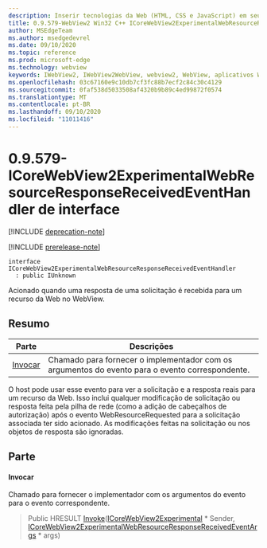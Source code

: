 ```yaml
---
description: Inserir tecnologias da Web (HTML, CSS e JavaScript) em seus aplicativos nativos com o controle WebView2 do Microsoft Edge
title: 0.9.579-WebView2 Win32 C++ ICoreWebView2ExperimentalWebResourceResponseReceivedEventHandler
author: MSEdgeTeam
ms.author: msedgedevrel
ms.date: 09/10/2020
ms.topic: reference
ms.prod: microsoft-edge
ms.technology: webview
keywords: IWebView2, IWebView2WebView, webview2, WebView, aplicativos Win32, Win32, Edge, ICoreWebView2, ICoreWebView2Controller, controle do navegador, HTML Edge, ICoreWebView2ExperimentalWebResourceResponseReceivedEventHandler
ms.openlocfilehash: 03c67160e9c10db7cf3fc88b7ecf2c84c30c4129
ms.sourcegitcommit: 0faf538d5033508af4320b9b89c4ed99872f0574
ms.translationtype: MT
ms.contentlocale: pt-BR
ms.lasthandoff: 09/10/2020
ms.locfileid: "11011416"
---
```

# 0.9.579-ICoreWebView2ExperimentalWebResourceResponseReceivedEventHandler de interface 

[!INCLUDE [deprecation-note](../../includes/deprecation-note.md)]

[!INCLUDE [prerelease-note](../../includes/prerelease-note.md)]

```
interface ICoreWebView2ExperimentalWebResourceResponseReceivedEventHandler
  : public IUnknown
```

Acionado quando uma resposta de uma solicitação é recebida para um recurso da Web no WebView.

## Resumo

 Parte                        | Descrições
--------------------------------|---------------------------------------------
[Invocar](#invoke) | Chamado para fornecer o implementador com os argumentos do evento para o evento correspondente.

O host pode usar esse evento para ver a solicitação e a resposta reais para um recurso da Web. Isso inclui qualquer modificação de solicitação ou resposta feita pela pilha de rede (como a adição de cabeçalhos de autorização) após o evento WebResourceRequested para a solicitação associada ter sido acionado. As modificações feitas na solicitação ou nos objetos de resposta são ignoradas.

## Parte

#### Invocar 

Chamado para fornecer o implementador com os argumentos do evento para o evento correspondente.

> Public HRESULT [Invoke](#invoke)([ICoreWebView2Experimental](icorewebview2experimental.md) * Sender, [ICoreWebView2ExperimentalWebResourceResponseReceivedEventArgs](icorewebview2experimentalwebresourceresponsereceivedeventargs.md) * args)

